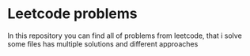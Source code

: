 # Leetcode problems
In this repository you can find all of problems from leetcode, that i solve some files has multiple solutions and different approaches
